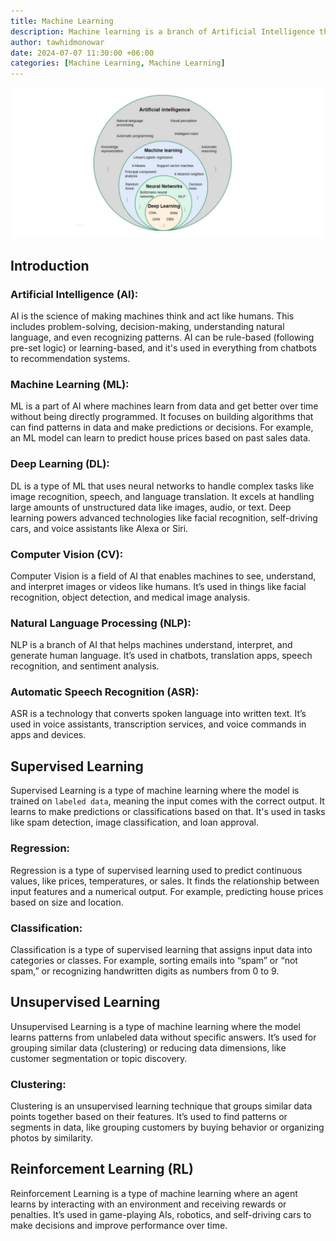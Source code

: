 ```yaml
---
title: Machine Learning
description: Machine learning is a branch of Artificial Intelligence that focuses on developing models and algorithms that let computers learn from data without being explicitly programmed for every task.
author: tawhidmonowar
date: 2024-07-07 11:30:00 +06:00
categories: [Machine Learning, Machine Learning]
---
```


![singly linked list](/assets/img/posts/ai_ml_vs_dl.jpg)

## Introduction

### Artificial Intelligence (AI):  
AI is the science of making machines think and act like humans. This includes problem-solving, decision-making, understanding natural language, and even recognizing patterns. AI can be rule-based (following pre-set logic) or learning-based, and it's used in everything from chatbots to recommendation systems.

### Machine Learning (ML):  
ML is a part of AI where machines learn from data and get better over time without being directly programmed. It focuses on building algorithms that can find patterns in data and make predictions or decisions. For example, an ML model can learn to predict house prices based on past sales data.

### Deep Learning (DL):  
DL is a type of ML that uses neural networks to handle complex tasks like image recognition, speech, and language translation. It excels at handling large amounts of unstructured data like images, audio, or text. Deep learning powers advanced technologies like facial recognition, self-driving cars, and voice assistants like Alexa or Siri.

### Computer Vision (CV): 
Computer Vision is a field of AI that enables machines to see, understand, and interpret images or videos like humans. It’s used in things like facial recognition, object detection, and medical image analysis.

### Natural Language Processing (NLP):  
NLP is a branch of AI that helps machines understand, interpret, and generate human language. It’s used in chatbots, translation apps, speech recognition, and sentiment analysis.

### Automatic Speech Recognition (ASR):  
ASR is a technology that converts spoken language into written text. It’s used in voice assistants, transcription services, and voice commands in apps and devices.

## Supervised Learning  
Supervised Learning is a type of machine learning where the model is trained on `labeled data`, meaning the input comes with the correct output. It learns to make predictions or classifications based on that. It's used in tasks like spam detection, image classification, and loan approval.

### Regression:
Regression is a type of supervised learning used to predict continuous values, like prices, temperatures, or sales. It finds the relationship between input features and a numerical output. For example, predicting house prices based on size and location.

### Classification:  
Classification is a type of supervised learning that assigns input data into categories or classes. For example, sorting emails into “spam” or “not spam,” or recognizing handwritten digits as numbers from 0 to 9.

## Unsupervised Learning  
Unsupervised Learning is a type of machine learning where the model learns patterns from unlabeled data without specific answers. It’s used for grouping similar data (clustering) or reducing data dimensions, like customer segmentation or topic discovery.

### Clustering:  
Clustering is an unsupervised learning technique that groups similar data points together based on their features. It’s used to find patterns or segments in data, like grouping customers by buying behavior or organizing photos by similarity.

## Reinforcement Learning (RL)  
Reinforcement Learning is a type of machine learning where an agent learns by interacting with an environment and receiving rewards or penalties. It’s used in game-playing AIs, robotics, and self-driving cars to make decisions and improve performance over time.

